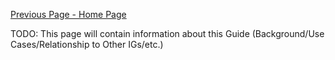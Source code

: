 [Previous Page - Home Page](index.html)

TODO: This page will contain information about this Guide (Background/Use Cases/Relationship to Other IGs/etc.)